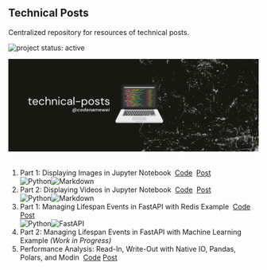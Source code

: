 ## Technical Posts




Centralized repository for resources of technical posts.

<p>
  <p align="left">
<img alt="project status: active" src="https://img.shields.io/badge/Project%20Status-%F0%9F%94%A5Active-brightgreen">

</p>

<img src="metadata/banner.png"></br></br>


1. Part 1: Displaying Images in Jupyter Notebook&nbsp;&nbsp;[Code](jupyter/post1_displaying-images-in-jupyter-notebook/readme.md)&nbsp;&nbsp;[Post](https://medium.com/better-programming/part-1-displaying-images-in-jupyter-notebook-50863b06af91)  
![Python](https://img.shields.io/badge/-Python-05122A?style=flat&logo=python)![Markdown](https://img.shields.io/badge/-Markdown-05122A?style=flat&logo=markdown)
2. Part 2: Displaying Videos in Jupyter Notebook&nbsp;&nbsp;[Code](jupyter/post2_displaying-videos-in-jupyter-notebook/readme.md)&nbsp;&nbsp;[Post](https://betterprogramming.pub/part-2-displaying-videos-in-jupyter-notebook-e9dda3bf1e20?sk=1b428e1f06a381badcb774209029d3dc)  
![Python](https://img.shields.io/badge/-Python-05122A?style=flat&logo=python)![Markdown](https://img.shields.io/badge/-Markdown-05122A?style=flat&logo=markdown)
3. Part 1: Managing Lifespan Events in FastAPI with Redis Example&nbsp;&nbsp;[Code](fastapi/event_handling/part1_lifespan_event_handling_with_redis/server.py) [Post](https://medium.com/datadriveninvestor/part-1-managing-lifespan-events-in-fastapi-with-redis-example-a63db39bc5eb)  
![Python](https://img.shields.io/badge/-Python-05122A?style=flat&logo=python)![FastAPI](https://img.shields.io/badge/-FastAPI-05122A?style=flat&logo=fastapi)
4. Part 2: Managing Lifespan Events in FastAPI with Machine Learning Example _(Work in Progress)_
5. Performance Analysis: Read-In, Write-Out with Native IO, Pandas, Polars, and Modin&nbsp;&nbsp;[Code](data/performance_analysis_readin_writeout/readme.md) [Post]()
